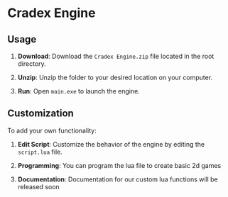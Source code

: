 # Cradex Engine

## Usage

1. **Download**: Download the `Cradex Engine.zip` file located in the root directory.
   
2. **Unzip**: Unzip the folder to your desired location on your computer.

3. **Run**: Open `main.exe` to launch the engine.

## Customization

To add your own functionality:

1. **Edit Script**: Customize the behavior of the engine by editing the `script.lua` file.

2. **Programming**: You can program the lua file to create basic 2d games

3. **Documentation**: Documentation for our custom lua functions will be released soon
